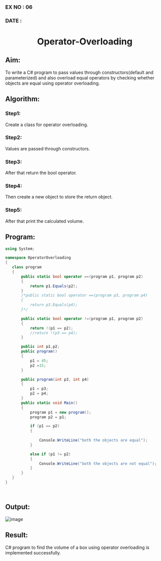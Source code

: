 ### EX NO : 06
### DATE  : 
# <p align="center">Operator-Overloading</p>


## Aim:
To write a C# program to pass values through constructors(default and parameterized) and also overload equal operators by checking whether objects are equal using operator overloading. 
 
## Algorithm:
### Step1:
Create a class for operator overloading.
### Step2:
Values are passed through constructors.
### Step3:
After that return the bool operator.
### Step4:
Then create a new object to store the return object.
### Step5:
After that print the calculated volume.
 
 
 ## Program:
 ```c#
 using System;

namespace OperatorOverloading
{
    class program
    {
        public static bool operator ==(program p1, program p2)
        {
            return p1.Equals(p2);
        }
        /*public static bool operator ==(program p3, program p4)
        {
            return p3.Equals(p4);
        }*/

        public static bool operator !=(program p1, program p2)
        {
            return !(p1 == p2);
            //return !(p3 == p4);
        }

        public int p1,p2;
        public program()
        {
            p1 = 45;
            p2 =15;
        }

        public program(int p3, int p4)
        {
            p1 = p3;
            p2 = p4;
        }
        public static void Main()
        {
            program p1 = new program();
            program p2 = p1;

            if (p1 == p2)
            {
               
                Console.WriteLine("both the objects are equal");
            }

            else if (p1 != p2)
            {
                Console.WriteLine("both the objects are not equal");
            }
        }
    }
}




 ```

 
 ## Output:
![image](https://user-images.githubusercontent.com/70213227/198813817-d2db239d-8555-4a87-b46a-8042be4e3f75.png)

 
 ## Result:
C# program to find the volume of a box using operator overloading is implemented successfully.
